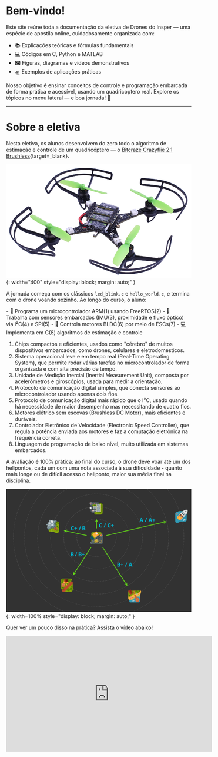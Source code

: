 # Bem-vindo!

Este site reúne toda a documentação da eletiva de Drones do Insper — uma espécie de apostila online, cuidadosamente organizada com:

- 📚 Explicações teóricas e fórmulas fundamentais
- 💻 Códigos em C, Python e MATLAB
- 🖼️ Figuras, diagramas e vídeos demonstrativos
- 🛸 Exemplos de aplicações práticas

Nosso objetivo é ensinar conceitos de controle e programação embarcada de forma prática e acessível, usando um quadricoptero real. Explore os tópicos no menu lateral — e boa jornada! 🚀

---

# Sobre a eletiva

Nesta eletiva, os alunos desenvolvem do zero todo o algoritmo de estimação e controle de um quadricóptero — o [Bitcraze Crazyflie 2.1 Brushless](https://www.bitcraze.io/products/crazyflie-2-1-brushless/){target=_blank}.

![Crazyflie](images/crazyflie.png){: width="400" style="display: block; margin: auto;" }

A jornada começa com os clássicos `led_blink.c` e `hello_world.c`, e termina com o drone voando sozinho. Ao longo do curso, o aluno:

<div class="annotate" markdown>
- 🧠 Programa um microcontrolador ARM(1) usando FreeRTOS(2)
- 📡 Trabalha com sensores embarcados (IMU(3), proximidade e fluxo óptico) via I²C(4) e SPI(5)
- 🔧 Controla motores BLDC(6) por meio de ESCs(7)
- 💻 Implementa em C(8) algoritmos de estimação e controle
</div>

1. Chips compactos e eficientes, usados como "cérebro" de muitos dispositivos embarcados, como drones, celulares e eletrodomésticos.
2. Sistema operacional leve e em tempo real (Real-Time Operating System), que permite rodar várias tarefas no microcontrolador de forma organizada e com alta precisão de tempo.
3. Unidade de Medição Inercial (Inertial Measurement Unit), composta por acelerômetros e giroscópios, usada para medir a orientação.
4. Protocolo de comunicação digital simples, que conecta sensores ao microcontrolador usando apenas dois fios.
5. Protocolo de comunicação digital mais rápido que o I²C, usado quando há necessidade de maior desempenho mas necessitando de quatro fios.
6. Motores elétrico sem escovas (Brushless DC Motor), mais eficientes e duráveis.
7. Controlador Eletrônico de Velocidade (Electronic Speed Controller), que regula a potência enviada aos motores e faz a comutação eletrônica na frequência correta.
8. Linguagem de programação de baixo nível, muito utilizada em sistemas embarcados.

A avaliação é 100% prática: ao final do curso, o drone deve voar até um dos helipontos, cada um com uma nota associada à sua dificuldade - quanto mais longe ou de difícil acesso o heliponto, maior sua média final na disciplina.

![Alvos](images/alvos.svg){: width=100% style="display: block; margin: auto;" }

Quer ver um pouco disso na prática? Assista o vídeo abaixo!

<div align="center">
  <iframe width="560" height="315" 
          src="https://www.youtube.com/embed/BWKetwaHiyc?si=Z6z0i3ECyBbCU5V8" 
          frameborder="0" 
          allowfullscreen>
  </iframe>
</div>
